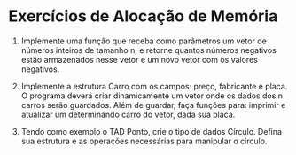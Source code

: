 # Exercícios de Alocação de Memória

1. Implemente uma função que receba como parâmetros um vetor de números inteiros de tamanho n, e retorne quantos números negativos estão armazenados nesse vetor e um novo vetor com os valores negativos.

2. Implemente a estrutura Carro com os campos: preço, fabricante e placa.  O programa deverá criar dinamicamente um vetor onde os dados dos n carros serão guardados. Além de guardar, faça funções para: imprimir e atualizar um determinando carro do vetor, dada sua placa. 

3. Tendo como exemplo o TAD Ponto, crie o tipo de dados Círculo. Defina sua estrutura e as operações necessárias para manipular o círculo.